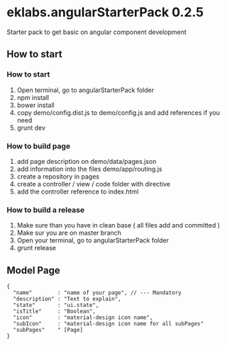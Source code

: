 # eklabs.angularStarterPack 0.2.5

Starter pack to get basic on angular component development 

## How to start

### How to start
1. Open terminal, go to angularStarterPack folder
1. npm install  
2. bower install
3. copy demo/config.dist.js to demo/config.js and add references if you need
3. grunt dev

### How to build page
1. add page description on demo/data/pages.json
2. add information into the files demo/app/routing.js
3. create a repository in pages
4. create a controller / view / code folder with directive
5. add the controller reference to index.html

### How to build a release
1. Make sure than you have in clean base ( all files add and committed )
2. Make sur you are on master branch
3. Open your terminal, go to angularStarterPack folder
4. grunt release

## Model Page
```
{
  "name"        : "name of your page", // --- Mandatory
  "description" : "Text to explain",
  "state"       : "ui.state",
  "isTitle"     : "Boolean",
  "icon"        : "material-design icon name",
  "subIcon"     : "material-design icon name for all subPages"
  "subPages"    " [Page]
}
```





